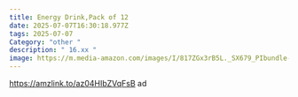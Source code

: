 ```yaml
---
title: Energy Drink,Pack of 12
date: 2025-07-07T16:30:18.977Z
tags: 2025-07-07
Category: "other "
description: " 16.xx "
image: https://m.media-amazon.com/images/I/817ZGx3rB5L._SX679_PIbundle-12,TopRight,0,0_AA679SH20_.jpg
---
```

https://amzlink.to/az04HIbZVqFsB   ad